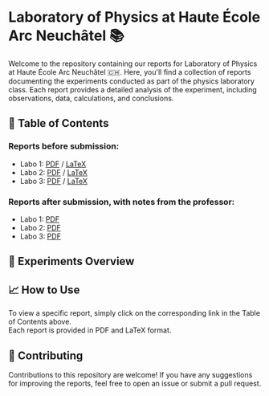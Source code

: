 # Laboratory of Physics at Haute École Arc Neuchâtel 📚

Welcome to the repository containing our reports for Laboratory of Physics at Haute École Arc Neuchâtel 🇨🇭. Here, you'll find a collection of reports documenting the experiments conducted as part of the physics laboratory class. Each report provides a detailed analysis of the experiment, including observations, data, calculations, and conclusions.

## 📝 Table of Contents

### Reports before submission:

* Labo 1: [PDF](labo_compiled/labo1_Arsenescu-Bozan.pdf) / [LaTeX](labo1_pendule/doc.tex)
* Labo 2: [PDF](labo_compiled/labo2_Arsenescu-Bozan.pdf) / [LaTeX](labo1_pendule/doc.tex)
* Labo 3: [PDF](labo_compiled/labo3_Arsenescu-Bozan.pdf) / [LaTeX](labo3_osc/doc.tex)


### Reports after submission, with notes from the professor:

* Labo 1: [PDF](labo_corrig/corr_Labo1_Arsenescu-Bozan.pdf)
* Labo 2: [PDF](labo_corrig/corr_Labo2_Arsenescu-Bozan.pdf)
* Labo 3: [PDF](labo_corrig/corr_Labo3_Arsenescu-Bozan.pdf)

## 🧪 Experiments Overview

## 📈 How to Use

To view a specific report, simply click on the corresponding link in the Table of Contents above.  
Each report is provided in PDF and LaTeX format.

## 🤝 Contributing

Contributions to this repository are welcome! If you have any suggestions for improving the reports, feel free to open an issue or submit a pull request.
